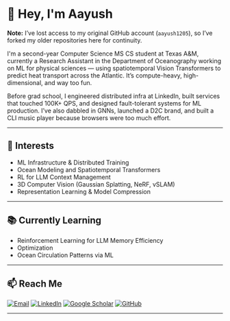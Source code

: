 # 👋 Hey, I'm Aayush

**Note:** I’ve lost access to my original GitHub account (`aayush1205`), so I’ve forked my older repositories here for continuity.

I'm a second-year Computer Science MS CS student at Texas A&M, currently a Research Assistant in the Department of Oceanography working on ML for physical sciences — using spatiotemporal Vision Transformers to predict heat transport across the Atlantic. It’s compute-heavy, high-dimensional, and way too fun.

Before grad school, I engineered distributed infra at LinkedIn, built services that touched 100K+ QPS, and designed fault-tolerant systems for ML production. I’ve also dabbled in GNNs, launched a D2C brand, and built a CLI music player because browsers were too much effort.

---

## 🧠 Interests

- ML Infrastructure & Distributed Training
- Ocean Modeling and Spatiotemporal Transformers
- RL for LLM Context Management
- 3D Computer Vision (Gaussian Splatting, NeRF, vSLAM)
- Representation Learning & Model Compression

---

## 📚 Currently Learning

- Reinforcement Learning for LLM Memory Efficiency
- Optimization
- Ocean Circulation Patterns via ML

---

## 📫 Reach Me

[![Email](https://img.shields.io/badge/email-aaupadhy@tamu.edu-blue?style=flat&logo=gmail)](mailto:aaupadhy@tamu.edu)
[![LinkedIn](https://img.shields.io/badge/LinkedIn-Connect-blue?style=flat&logo=linkedin)](https://linkedin.com/in/aaupadhy)
[![Google Scholar](https://img.shields.io/badge/Scholar-Aayush%20Upadhyay-4b4b4b?style=flat&logo=googlescholar)](https://scholar.google.com/citations?user=28shvv0AAAAJ)
[![GitHub](https://img.shields.io/github/followers/aaupadhy?label=Follow&style=social)](https://github.com/aaupadhy)

---
